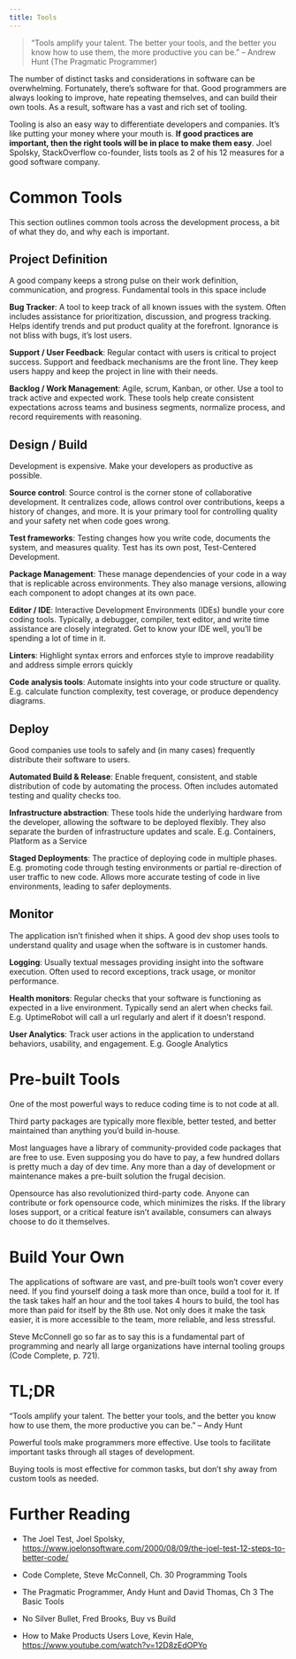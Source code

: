 ```yaml
---
title: Tools
---
```


>   “Tools amplify your talent. The better your tools, and the better you know
>   how to use them, the more productive you can be.” – Andrew Hunt (The
>   Pragmatic Programmer)

The number of distinct tasks and considerations in software can be overwhelming.
Fortunately, there’s software for that. Good programmers are always looking to
improve, hate repeating themselves, and can build their own tools. As a result,
software has a vast and rich set of tooling.

Tooling is also an easy way to differentiate developers and companies. It’s like
putting your money where your mouth is. **If good practices are important, then
the right tools will be in place to make them easy**. Joel Spolsky,
StackOverflow co-founder, lists tools as 2 of his 12 measures for a good
software company.

Common Tools
============

This section outlines common tools across the development process, a bit of what
they do, and why each is important.

Project Definition
------------------

A good company keeps a strong pulse on their work definition, communication, and
progress. Fundamental tools in this space include

**Bug Tracker**: A tool to keep track of all known issues with the system. Often
includes assistance for prioritization, discussion, and progress tracking. Helps
identify trends and put product quality at the forefront. Ignorance is not bliss
with bugs, it’s lost users.

**Support / User Feedback**: Regular contact with users is critical to project
success. Support and feedback mechanisms are the front line. They keep users
happy and keep the project in line with their needs.

**Backlog / Work Management**: Agile, scrum, Kanban, or other. Use a tool to
track active and expected work. These tools help create consistent expectations
across teams and business segments, normalize process, and record requirements
with reasoning.

Design / Build
--------------

Development is expensive. Make your developers as productive as possible.

**Source control**: Source control is the corner stone of collaborative
development. It centralizes code, allows control over contributions, keeps a
history of changes, and more. It is your primary tool for controlling quality
and your safety net when code goes wrong.

**Test frameworks**: Testing changes how you write code, documents the system,
and measures quality. Test has its own post, Test-Centered Development.

**Package Management**: These manage dependencies of your code in a way that is
replicable across environments. They also manage versions, allowing each
component to adopt changes at its own pace.

**Editor / IDE**: Interactive Development Environments (IDEs) bundle your core
coding tools. Typically, a debugger, compiler, text editor, and write time
assistance are closely integrated. Get to know your IDE well, you’ll be spending
a lot of time in it.

**Linters**: Highlight syntax errors and enforces style to improve readability
and address simple errors quickly

**Code analysis tools**: Automate insights into your code structure or quality.
E.g. calculate function complexity, test coverage, or produce dependency
diagrams.

Deploy
------

Good companies use tools to safely and (in many cases) frequently distribute
their software to users.

**Automated Build & Release**: Enable frequent, consistent, and stable
distribution of code by automating the process. Often includes automated testing
and quality checks too.

**Infrastructure abstraction**: These tools hide the underlying hardware from
the developer, allowing the software to be deployed flexibly. They also separate
the burden of infrastructure updates and scale. E.g. Containers, Platform as a
Service

**Staged Deployments**: The practice of deploying code in multiple phases. E.g.
promoting code through testing environments or partial re-direction of user
traffic to new code. Allows more accurate testing of code in live environments,
leading to safer deployments.

Monitor
-------

The application isn’t finished when it ships. A good dev shop uses tools to
understand quality and usage when the software is in customer hands.

**Logging**: Usually textual messages providing insight into the software
execution. Often used to record exceptions, track usage, or monitor performance.

**Health monitors**: Regular checks that your software is functioning as
expected in a live environment. Typically send an alert when checks fail. E.g.
UptimeRobot will call a url regularly and alert if it doesn’t respond.

**User Analytics**: Track user actions in the application to understand
behaviors, usability, and engagement. E.g. Google Analytics

Pre-built Tools
===============

One of the most powerful ways to reduce coding time is to not code at all.

Third party packages are typically more flexible, better tested, and better
maintained than anything you’d build in-house.

Most languages have a library of community-provided code packages that are free
to use. Even supposing you do have to pay, a few hundred dollars is pretty much
a day of dev time. Any more than a day of development or maintenance makes a
pre-built solution the frugal decision.

Opensource has also revolutionized third-party code. Anyone can contribute or
fork opensource code, which minimizes the risks. If the library loses support,
or a critical feature isn’t available, consumers can always choose to do it
themselves.

Build Your Own
==============

The applications of software are vast, and pre-built tools won’t cover every
need. If you find yourself doing a task more than once, build a tool for it. If
the task takes half an hour and the tool takes 4 hours to build, the tool has
more than paid for itself by the 8th use. Not only does it make the task easier,
it is more accessible to the team, more reliable, and less stressful.

Steve McConnell go so far as to say this is a fundamental part of programming
and nearly all large organizations have internal tooling groups (Code Complete,
p. 721).

TL;DR
=====

“Tools amplify your talent. The better your tools, and the better you know how
to use them, the more productive you can be.” – Andy Hunt

Powerful tools make programmers more effective. Use tools to facilitate
important tasks through all stages of development.

Buying tools is most effective for common tasks, but don’t shy away from custom
tools as needed.

Further Reading
===============

-   The Joel Test, Joel Spolsky,
    <https://www.joelonsoftware.com/2000/08/09/the-joel-test-12-steps-to-better-code/>

-   Code Complete, Steve McConnell, Ch. 30 Programming Tools

-   The Pragmatic Programmer, Andy Hunt and David Thomas, Ch 3 The Basic Tools

-   No Silver Bullet, Fred Brooks, Buy vs Build

-   How to Make Products Users Love, Kevin Hale,
    <https://www.youtube.com/watch?v=12D8zEdOPYo>
